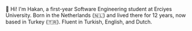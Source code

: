 👋 Hi! I'm Hakan, a first-year Software Engineering student at Erciyes University. Born in the Netherlands (🇳🇱) and lived there for 12 years, now based in Turkey (🇹🇷). Fluent in Turkish, English, and Dutch.